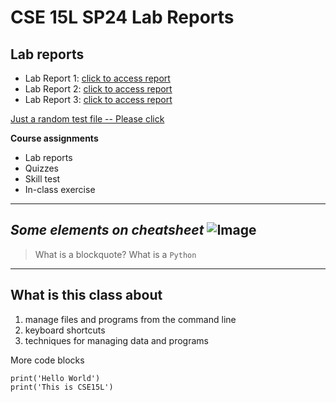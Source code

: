 # CSE 15L SP24 Lab Reports

## Lab reports
- Lab Report 1:
[click to access report](week1_lab_report.md)
- Lab Report 2:
[click to access report](week2_lab_report.md)
- Lab Report 3:
[click to access report](lab_report_03.md)


<a href="random.md" title="random.md">Just a random test file -- Please click</a>

**Course assignments**
- Lab reports
- Quizzes
- Skill test
- In-class exercise
---
_Some elements on cheatsheet_
![Image](https://today.ucsd.edu/news_uploads/_social/img-primary-Geisel-UCSanDiego-ErikJepsen-090922.jpg)
---
> What is a blockquote? What is a `Python`
---
## What is this class about
1. manage files and programs from the command line
2. keyboard shortcuts
3. techniques for managing data and programs

More code blocks

```
print('Hello World')
print('This is CSE15L')
```
